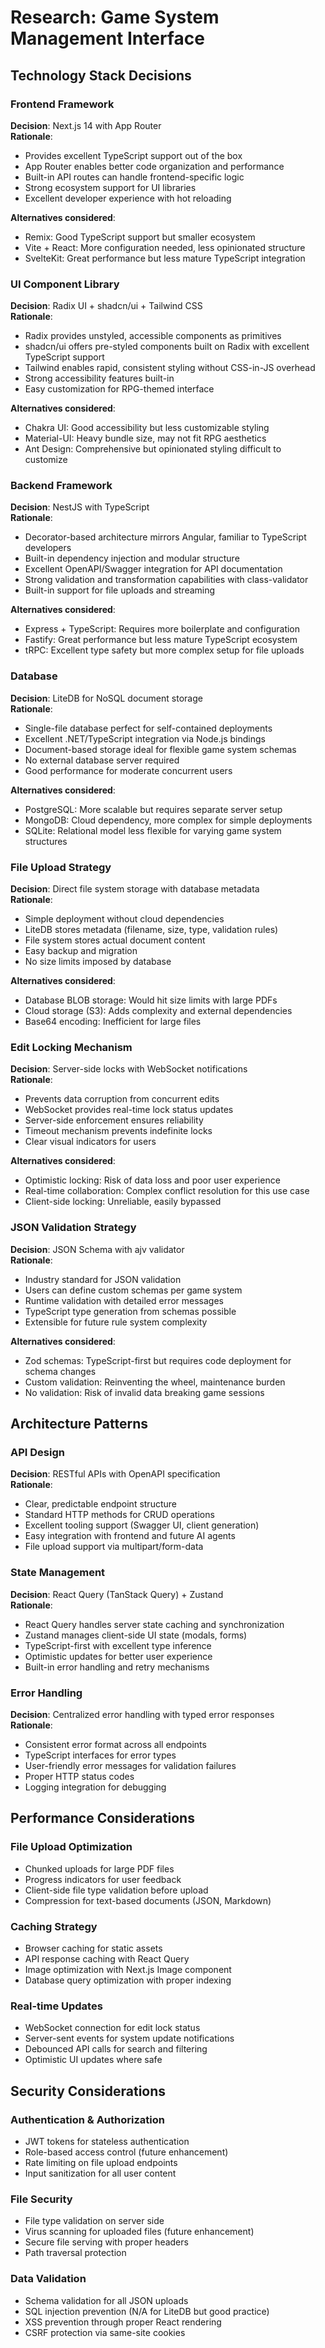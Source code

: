# Research: Game System Management Interface

## Technology Stack Decisions

### Frontend Framework
**Decision**: Next.js 14 with App Router  
**Rationale**: 
- Provides excellent TypeScript support out of the box
- App Router enables better code organization and performance
- Built-in API routes can handle frontend-specific logic
- Strong ecosystem support for UI libraries
- Excellent developer experience with hot reloading

**Alternatives considered**: 
- Remix: Good TypeScript support but smaller ecosystem
- Vite + React: More configuration needed, less opinionated structure
- SvelteKit: Great performance but less mature TypeScript integration

### UI Component Library
**Decision**: Radix UI + shadcn/ui + Tailwind CSS  
**Rationale**:
- Radix provides unstyled, accessible components as primitives
- shadcn/ui offers pre-styled components built on Radix with excellent TypeScript support
- Tailwind enables rapid, consistent styling without CSS-in-JS overhead
- Strong accessibility features built-in
- Easy customization for RPG-themed interface

**Alternatives considered**:
- Chakra UI: Good accessibility but less customizable styling
- Material-UI: Heavy bundle size, may not fit RPG aesthetics
- Ant Design: Comprehensive but opinionated styling difficult to customize

### Backend Framework
**Decision**: NestJS with TypeScript  
**Rationale**:
- Decorator-based architecture mirrors Angular, familiar to TypeScript developers
- Built-in dependency injection and modular structure
- Excellent OpenAPI/Swagger integration for API documentation
- Strong validation and transformation capabilities with class-validator
- Built-in support for file uploads and streaming

**Alternatives considered**:
- Express + TypeScript: Requires more boilerplate and configuration
- Fastify: Great performance but less mature TypeScript ecosystem
- tRPC: Excellent type safety but more complex setup for file uploads

### Database
**Decision**: LiteDB for NoSQL document storage  
**Rationale**:
- Single-file database perfect for self-contained deployments
- Excellent .NET/TypeScript integration via Node.js bindings
- Document-based storage ideal for flexible game system schemas
- No external database server required
- Good performance for moderate concurrent users

**Alternatives considered**:
- PostgreSQL: More scalable but requires separate server setup
- MongoDB: Cloud dependency, more complex for simple deployments
- SQLite: Relational model less flexible for varying game system structures

### File Upload Strategy
**Decision**: Direct file system storage with database metadata  
**Rationale**:
- Simple deployment without cloud dependencies
- LiteDB stores metadata (filename, size, type, validation rules)
- File system stores actual document content
- Easy backup and migration
- No size limits imposed by database

**Alternatives considered**:
- Database BLOB storage: Would hit size limits with large PDFs
- Cloud storage (S3): Adds complexity and external dependencies
- Base64 encoding: Inefficient for large files

### Edit Locking Mechanism
**Decision**: Server-side locks with WebSocket notifications  
**Rationale**:
- Prevents data corruption from concurrent edits
- WebSocket provides real-time lock status updates
- Server-side enforcement ensures reliability
- Timeout mechanism prevents indefinite locks
- Clear visual indicators for users

**Alternatives considered**:
- Optimistic locking: Risk of data loss and poor user experience
- Real-time collaboration: Complex conflict resolution for this use case
- Client-side locking: Unreliable, easily bypassed

### JSON Validation Strategy
**Decision**: JSON Schema with ajv validator  
**Rationale**:
- Industry standard for JSON validation
- Users can define custom schemas per game system
- Runtime validation with detailed error messages
- TypeScript type generation from schemas possible
- Extensible for future rule system complexity

**Alternatives considered**:
- Zod schemas: TypeScript-first but requires code deployment for schema changes
- Custom validation: Reinventing the wheel, maintenance burden
- No validation: Risk of invalid data breaking game sessions

## Architecture Patterns

### API Design
**Decision**: RESTful APIs with OpenAPI specification  
**Rationale**:
- Clear, predictable endpoint structure
- Standard HTTP methods for CRUD operations
- Excellent tooling support (Swagger UI, client generation)
- Easy integration with frontend and future AI agents
- File upload support via multipart/form-data

### State Management
**Decision**: React Query (TanStack Query) + Zustand  
**Rationale**:
- React Query handles server state caching and synchronization
- Zustand manages client-side UI state (modals, forms)
- TypeScript-first with excellent type inference
- Optimistic updates for better user experience
- Built-in error handling and retry mechanisms

### Error Handling
**Decision**: Centralized error handling with typed error responses  
**Rationale**:
- Consistent error format across all endpoints
- TypeScript interfaces for error types
- User-friendly error messages for validation failures
- Proper HTTP status codes
- Logging integration for debugging

## Performance Considerations

### File Upload Optimization
- Chunked uploads for large PDF files
- Progress indicators for user feedback
- Client-side file type validation before upload
- Compression for text-based documents (JSON, Markdown)

### Caching Strategy
- Browser caching for static assets
- API response caching with React Query
- Image optimization with Next.js Image component
- Database query optimization with proper indexing

### Real-time Updates
- WebSocket connection for edit lock status
- Server-sent events for system update notifications
- Debounced API calls for search and filtering
- Optimistic UI updates where safe

## Security Considerations

### Authentication & Authorization
- JWT tokens for stateless authentication
- Role-based access control (future enhancement)
- Rate limiting on file upload endpoints
- Input sanitization for all user content

### File Security
- File type validation on server side
- Virus scanning for uploaded files (future enhancement)
- Secure file serving with proper headers
- Path traversal protection

### Data Validation
- Schema validation for all JSON uploads
- SQL injection prevention (N/A for LiteDB but good practice)
- XSS prevention through proper React rendering
- CSRF protection via same-site cookies